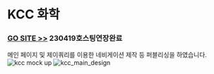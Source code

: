 # KCC 화학
### [GO SITE >>](http://sitetestuser2.dothome.co.kr/kcc-master/) 230419호스팅연장완료
메인 페이지 및 제이쿼리를 이용한 네비게이션 제작 등 퍼블리싱을 하였습니다.
![kcc mock up](https://user-images.githubusercontent.com/48042650/69002683-39745d00-0937-11ea-8971-bb303257747c.jpg)
![kcc_main_design](https://user-images.githubusercontent.com/48042650/69002684-3aa58a00-0937-11ea-82c5-b0df108ae787.jpg)

